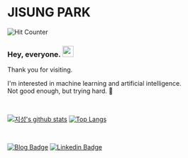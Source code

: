 # JISUNG PARK

![Hit Counter](https://visitor-badge.laobi.icu/badge?page_id=illiiillll.illiiillll)

### Hey, everyone. <img src="https://raw.githubusercontent.com/MartinHeinz/MartinHeinz/master/wave.gif" width="25px">
Thank you for visiting.
  
I'm interested in machine learning and artificial intelligence.  
Not good enough, but trying hard. 🌱

<br>

[![지성's github stats](https://github-readme-stats.vercel.app/api?username=illiiillll&show_icons=true&hide_border=true&theme=merko&count_private=true)](https://github.com/illiiillll)
[![Top Langs](https://github-readme-stats.vercel.app/api/top-langs/?username=illiiillll&theme=merko&layout=compact)](https://github.com/illiiillll)

<br>

[![Blog Badge](http://img.shields.io/badge/-blog-181717?style=flat-square&logo=github&link=https://illiiillll.github.io/)](https://illiiillll.github.io/)
[![Linkedin Badge](https://img.shields.io/badge/-LinkedIn-0077B5?style=flat-square&logo=Linkedin&logoColor=white&link=https://www.linkedin.com/in/illiiillll/)](https://www.linkedin.com/in/illiiillll/)

<!--
**IllIIIllll/IllIIIllll** is a ✨ _special_ ✨ repository because its `README.md` (this file) appears on your GitHub profile.

Here are some ideas to get you started:

- 🔭 I’m currently working on ...
- 🌱 I’m currently learning ...
- 👯 I’m looking to collaborate on ...
- 🤔 I’m looking for help with ...
- 💬 Ask me about ...
- 📫 How to reach me: ...
- 😄 Pronouns: ...
- ⚡ Fun fact: ...
-->
